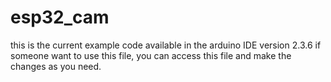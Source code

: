 # esp32_cam
this is the current example code available in the arduino IDE version 2.3.6
if someone want to use this file, you can access this file and make the changes as you need.
